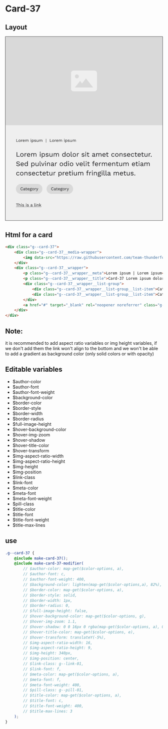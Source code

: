 # Card-37

## Layout

![alt text][card-37]

[card-37]: /src/img/global-components/card/card-37.jpg

## Html for a card

```html
<div class="g--card-37">
    <div class="g--card-37__media-wrapper">
        <img data-src="https://raw.githubusercontent.com/team-thunderfoot/ui/main/src/img/global-components/img-placeholder.jpg" src="/src/img/global-components/placeholder.jpg" alt="alt text" class="g--card-37__media-wrapper__media g--lazy-01" />
    </div>
    <div class="g--card-37__wrapper">
        <p class="g--card-37__wrapper__meta">Lorem ipsum | Lorem ipsum</p>
        <p class="g--card-37__wrapper__title">Card-37 Lorem ipsum dolor sit amet consectetur. Sed pulvinar odio velit fermentum etiam consectetur pretium fringilla metus.</p>
        <div class="g--card-37__wrapper__list-group">
            <div class="g--card-37__wrapper__list-group__list-item">Category</div>
            <div class="g--card-37__wrapper__list-group__list-item">Category</div>
        </div>
        <a href="#" target="_blank" rel="noopener noreferrer" class="g--card-37__wrapper__link">This is a link</a>
    </div>
</div>
```

## Note:

it is recommended to add aspect ratio variables or img height variables, if we don't add them the link won't align to the bottom and we won't be able to add a gradient as background color (only solid colors or with opacity)

## Editable variables

-   $author-color
-   $author-font
-   $author-font-weight
-   $background-color
-   $border-color
-   $border-style
-   $border-width
-   $border-radius
-   $full-image-height
-   $hover-background-color
-   $hover-img-zoom
-   $hover-shadow
-   $hover-title-color
-   $hover-transform
-   $img-aspect-ratio-width
-   $img-aspect-ratio-height
-   $img-height
-   $img-position
-   $link-class
-   $link-font
-   $meta-color
-   $meta-font
-   $meta-font-weight
-   $pill-class
-   $title-color
-   $title-font
-   $title-font-weight
-   $title-max-lines

## use

```scss
.g--card-37 {
    @include make-card-37();
    @include make-card-37-modifier(
        // $author-color: map-get($color-options, a),
        // $author-font: c,
        // $author-font-weight: 400,
        // $background-color: lighten(map-get($color-options,a), 82%),
        // $border-color: map-get($color-options, a),
        // $border-style: solid,
        // $border-width: 1px,
        // $border-radius: 0,
        // $full-image-height: false,
        // $hover-background-color: map-get($color-options, g),
        // $hover-img-zoom: 1.1,
        // $hover-shadow: 0 0 16px 0 rgba(map-get($color-options, a), 0.5),
        // $hover-title-color: map-get($color-options, e),
        // $hover-transform: translateY(-5%),
        // $img-aspect-ratio-width: 16,
        // $img-aspect-ratio-height: 9,
        // $img-height: 340px,
        // $img-position: center,
        // $link-class: g--link-01,
        // $link-font: f,
        // $meta-color: map-get($color-options, a),
        // $meta-font: f,
        // $meta-font-weight: 400,
        // $pill-class: g--pill-01,
        // $title-color: map-get($color-options, a),
        // $title-font: c,
        // $title-font-weight: 400,
        // $title-max-lines: 3
    );
}
```
